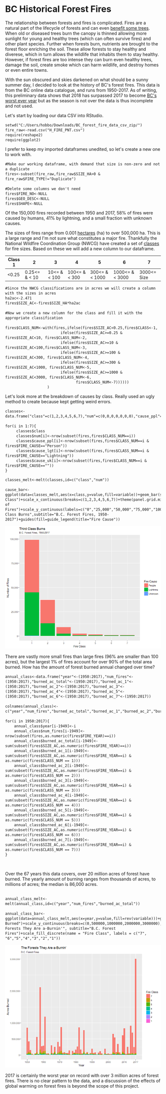# BC Historical Forest Fires


The relationship between forests and fires is complicated. Fires are a natural part of the lifecycle of forests and can even [benefit some trees](https://en.wikipedia.org/wiki/Sequoiadendron_giganteum#Ecology). When old or diseased trees burn the canopy is thinned allowing more sunlight for young and healthy trees (which can often survive fires) and other plant species. Further when forests burn, nutrients are brought to the forest floor enriching the soil. These allow forests to stay healthy and diverese, which in turn allows the wildlife that inhabits them to stay healthy. However, if forest fires are too intense they can burn even healthy trees, damage the soil, create smoke which can harm wildlife, and destroy homes or even entire towns. 

With the sun obscured and skies darkened on what should be a sunny summer day, I decided to look at the history of BC's forest fires. This data is from the BC online data catalogue, and runs from 1950-2017. As of writing, this preliminary data shows that 2018 has surpassed 2017 to become [BC's worst ever year](https://www.cbc.ca/news/canada/british-columbia/state-emergency-bc-wildfires-1.4803546) but as the season is not over the data is thus incomplete and not used.

Let's start by loading our data CSV into RStudio.

```
setwd("C:/Users/hobbo/Downloads/BC_forest_fire_data_csv_zip/")
fire_raw<-read.csv("H_FIRE_PNT.csv")
require(reshape2)
require(ggplot2)
```

I prefer to keep my imported dataframes unedited, so let's create a new one to work with. 

```
#Make our working dataframe, with demand that size is non-zero and not a duplicate
fires<-subset(fire_raw,fire_raw$SIZE_HA>0 & fire_raw$FIRE_TYPE!="Duplicate")

#Delete some columns we don't need
fires$FIRE_NO<-NULL
fires$GEO_DESC<-NULL
fires$SHAPE<-NULL
```

Of the 150,000 fires recorded between 1950 and 2017, 58% of fires were caused by humans, 41% by lightning, and a small fraction with unknown causes.

The sizes of fires range from 0.001 [hectares](https://en.wikipedia.org/wiki/Hectare) (ha) to over 500,000 ha. This is a large range and I'm not sure what constitutes a major fire. Thankfully the National Wildfire Coordination Group (NWCG) have created a set of [classes](https://www.nwcg.gov/term/glossary/size-class-of-fire%C2%A0) for fire sizes. Based on these we will add a new column to our dataframe. 

|Class 1|2|3|4|5|6|7|
|---|---|---|---|---|---|---|
|<0.25|0.25<=  & < 10| 10<= & < 100| 100<= & < 300| 300<= & < 1000| 1000<= & < 3000| 3000<= Size|


```
#Since the NWCG classifications are in acres we will create a column with the sizes in acres
ha2ac<-2.471
fires$SIZE_AC<-fires$SIZE_HA*ha2ac

#Now we create a new column for the class and fill it with the appropriate classification

fires$CLASS_NUM<-with(fires,ifelse(fires$SIZE_AC<0.25,fires$CLASS<-1,
                         ifelse(fires$SIZE_AC>=0.25 & fires$SIZE_AC<10, fires$CLASS_NUM<-2,
                         ifelse(fires$SIZE_AC>=10 & fires$SIZE_AC<100,fires$CLASS_NUM<-3,
                         ifelse(fires$SIZE_AC>=100 & fires$SIZE_AC<300, fires$CLASS_NUM<-4,
                         ifelse(fires$SIZE_AC>=300 & fires$SIZE_AC<1000, fires$CLASS_NUM<-5,
                         ifelse(fires$SIZE_AC>=1000 & fires$SIZE_AC<3000, fires$CLASS_NUM<-6,
                                fires$CLASS_NUM<-7))))))
                   )
```

Let's look more at the breakdown of causes by class. Really used an ugly method to create because kept getting weird errors.

```
classes<-data.frame("class"=c(1,2,3,4,5,6,7),"num"=c(0,0,0,0,0,0,0),"cause_ppl"=c(0,0,0,0,0,0,0),"cause_lgt"=c(0,0,0,0,0,0,0),"cause_uk"=c(0,0,0,0,0,0,0))

for(i in 1:7){
     classes$class  
     classes$num[i]<-nrow(subset(fires,fires$CLASS_NUM==i))
     classes$cause_ppl[i]<-nrow(subset(fires,fires$CLASS_NUM==i & fires$FIRE_CAUSE=="Person"))
     classes$cause_lgt[i]<-nrow(subset(fires,fires$CLASS_NUM==i & fires$FIRE_CAUSE=="Lightning"))
     classes$cause_uk[i]<-nrow(subset(fires,fires$CLASS_NUM==i & fires$FIRE_CAUSE==""))
}
```

```
classes_melt<-melt(classes,id=c("class","num"))

cause_bar<-ggplot(data=classes_melt,aes(x=class,y=value,fill=variable))+geom_bar(stat="identity")+xlab("Fire Class")+scale_x_continuous(breaks=c(1,2,3,4,5,6,7))+theme(panel.grid.minor.x=element_blank())+ylab("Number of Fires")+scale_y_continuous(labels=c("0","25,000","50,000","75,000","100,000"))+ggtitle("Third Class Burns",subtitle="B.C. Forest Fires, 1950-2017")+guides(fill=guide_legend(title="Fire Cause"))
```

![cause_bar](https://raw.githubusercontent.com/atomaszewicz/forest_fires/master/Images/cause_bar_labels.png)

There are vastly more small fires than large fires (96% are smaller than 100 acres), but the largest 1% of fires account for over 90% of the total area burned. How has the amount of forest burned annual changed over time?

```
annual_class<-data.frame("year"<-(1950:2017),"num_fires"<-(1950:2017),"burned_ac_total"<-(1950:2017),"burned_ac_1"<-(1950:2017),"burned_ac_2"<-(1950:2017),"burned_ac_3"<-(1950:2017),"burned_ac_4"<-(1950:2017),"burned_ac_5"<-(1950:2017),"burned_ac_6"<-(1950:2017),"burned_ac_7"<-(1950:2017))

colnames(annual_class)<-c("year","num_fires","burned_ac_total","burned_ac_1","burned_ac_2","burned_ac_3","burned_ac_4","burned_ac_5","burned_ac_6","burned_ac_7")

for(i in 1950:2017){
    annual_class$year[i-1949]<-i
    annual_class$num_fires[i-1949]<-nrow(subset(fires,as.numeric(fires$FIRE_YEAR)==i))
    annual_class$burned_ac_total[i-1949]<-sum(subset(fires$SIZE_AC,as.numeric(fires$FIRE_YEAR)==i))
    annual_class$burned_ac_1[i-1949]<-sum(subset(fires$SIZE_AC,as.numeric(fires$FIRE_YEAR==i) & as.numeric(fires$CLASS_NUM == 1)))
    annual_class$burned_ac_2[i-1949]<-sum(subset(fires$SIZE_AC,as.numeric(fires$FIRE_YEAR==i) & as.numeric(fires$CLASS_NUM == 2)))
    annual_class$burned_ac_3[i-1949]<-sum(subset(fires$SIZE_AC,as.numeric(fires$FIRE_YEAR==i) & as.numeric(fires$CLASS_NUM == 3)))
    annual_class$burned_ac_4[i-1949]<-sum(subset(fires$SIZE_AC,as.numeric(fires$FIRE_YEAR==i) & as.numeric(fires$CLASS_NUM == 4)))
    annual_class$burned_ac_5[i-1949]<-sum(subset(fires$SIZE_AC,as.numeric(fires$FIRE_YEAR==i) & as.numeric(fires$CLASS_NUM == 5)))
    annual_class$burned_ac_6[i-1949]<-sum(subset(fires$SIZE_AC,as.numeric(fires$FIRE_YEAR==i) & as.numeric(fires$CLASS_NUM == 6)))
    annual_class$burned_ac_7[i-1949]<-sum(subset(fires$SIZE_AC,as.numeric(fires$FIRE_YEAR==i) & as.numeric(fires$CLASS_NUM == 7)))
}



```

Over the 67 years this data covers, over 20 million acres of forest have burned. The yearly amount of burning ranges from thousands of acres, to millions of acres; the median is 86,000 acres. 

```

annual_class_melt<-melt(annual_class,id=c("year","num_fires","burned_ac_total"))

annual_class_bar<-ggplot(data=annual_class_melt,aes(x=year,y=value,fill=rev(variable)))+geom_bar(stat="identity")+xlab("Year")+scale_x_continuous(breaks=c(1950,1960,1970,1980,1990,2000,2010,2017))+ylab("Acres Burned")+scale_y_continuous(breaks=c(0,500000,1000000,2000000,3000000),labels=c("0","500,000","1,000,000","2,000,000","3,000,000"))+ggtitle("The Forests They Are a-Burnin'", subtitle="B.C. Forest Fires")+scale_fill_discrete(name = "Fire Class", labels = c("7", "6","5","4","3","2","1"))
```

![year_class_bar](https://raw.githubusercontent.com/atomaszewicz/forest_fires/master/Images/year_class_bar.png)

2017 is certainly the worst year on record with over 3 million acres of forest fires. There is no clear pattern to the data, and a discussion of the effects of global warming on forest fires is beyond the scope of this project.


